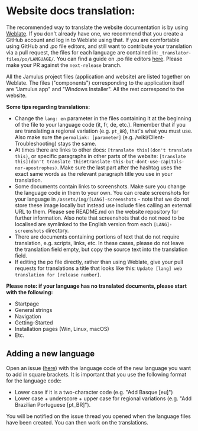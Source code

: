 # Website docs translation:

The recommended way to translate the website documentation is by using [Weblate](https://hosted.weblate.org/projects/jamulus/). If you don't already have one, we recommend that you create a GitHub account and log in to Weblate using that. If you are comfortable using GitHub and .po file editors, and still want to contribute your translation via a pull request, the files for each language are contained in: `_translator-files/po/LANGUAGE/`. You can find a guide on .po file editors [here](https://jamulus.io/kb/2022/08/04/Translating-po-files.html). Please make your PR against the `next-release` branch.

All the Jamulus project files (application and website) are listed together on Weblate. The files ("components") corresponding to the application itself are "Jamulus app" and "Windows Installer". All the rest correspond to the website.

**Some tips regarding translations:**

- Change the `lang: en` parameter in the files containing it at the beginning of the file to your language code (it, fr, de, etc.). Remember that if you are translating a regional variation (e.g. `pt_BR`), that's what you must use. Also make sure the `permalink: [parameter]` (e.g. /wiki/Client-Troubleshooting) stays the same.
- At times there are links to other docs: `[translate this](don't translate this)`, or specific paragraphs in other parts of the website: `[translate this](don't translate this#translate-this-but-dont-use-capitals-nor-apostrophes)`. Make sure the last part after the hashtag uses the exact same words as the relevant paragraph title you use in your translation.
- Some documents contain links to screenshots. Make sure you change the language code in them to your own. You can create screenshots for your language in `/assets/img/[LANG]-screenshots` - note that we do not store these image locally but instead use include files calling an external URL to them. Please see README.md on the website repository for further information. Also note that screenshots that do not need to be localised are symlinked to the English version from each `[LANG]-screenshots` directory.
- There are documents containing portions of text that do not require translation, e.g. scripts, links, etc. In these cases, please do not leave the translation field empty, but copy the source text into the translation field.
- If editing the po file directly, rather than using Weblate, give your pull requests for translations a title that looks like this: `Update [lang] web translation for [release number]`.

**Please note: if your language has no translated documents, please start with the following:**

- Startpage
- General strings
- Navigation
- Getting-Started
- Installation pages (Win, Linux, macOS)
- Etc.

## Adding a new language

Open an issue ([here](https://github.com/jamulussoftware/jamuluswebsite/issues)) with the language code of the new language you want to add in square brackets. It is important that you use the following format for the language code:

- Lower case if it is a two-character code (e.g. "Add Basque [eu]")
- Lower case + underscore + upper case for regional variations (e.g. "Add Brazilian Portuguese [pt_BR]").

You will be notified on the issue thread you opened when the language files have been created. You can then work on the translations.
